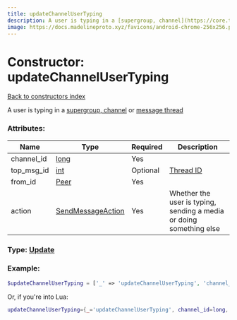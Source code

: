 ```yaml
---
title: updateChannelUserTyping
description: A user is typing in a [supergroup, channel](https://core.telegram.org/api/channel) or [message thread](https://core.telegram.org/api/threads)
image: https://docs.madelineproto.xyz/favicons/android-chrome-256x256.png
---
```

# Constructor: updateChannelUserTyping  
[Back to constructors index](index.md)



A user is typing in a [supergroup, channel](https://core.telegram.org/api/channel) or [message thread](https://core.telegram.org/api/threads)

### Attributes:

| Name     |    Type       | Required | Description |
|----------|---------------|----------|-------------|
|channel\_id|[long](../types/long.md) | Yes|
|top\_msg\_id|[int](../types/int.md) | Optional|[Thread ID](https://core.telegram.org/api/threads)|
|from\_id|[Peer](../types/Peer.md) | Yes|
|action|[SendMessageAction](../types/SendMessageAction.md) | Yes|Whether the user is typing, sending a media or doing something else|



### Type: [Update](../types/Update.md)


### Example:

```php
$updateChannelUserTyping = ['_' => 'updateChannelUserTyping', 'channel_id' => long, 'top_msg_id' => int, 'from_id' => Peer, 'action' => SendMessageAction];
```  


Or, if you're into Lua:

```lua
updateChannelUserTyping={_='updateChannelUserTyping', channel_id=long, top_msg_id=int, from_id=Peer, action=SendMessageAction}

```


